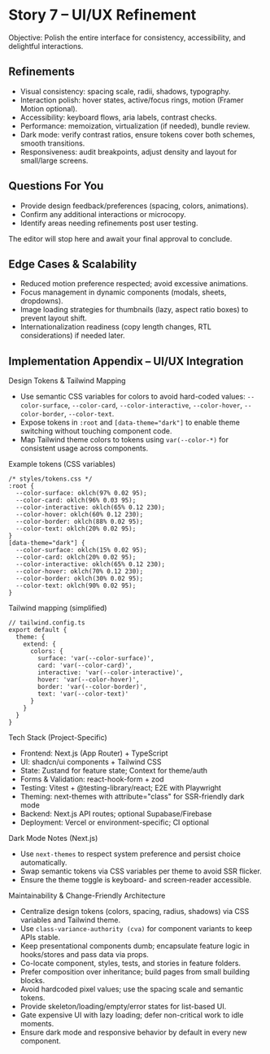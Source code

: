 # Story 7 – UI/UX Refinement

Objective: Polish the entire interface for consistency, accessibility, and delightful interactions.

## Refinements
- Visual consistency: spacing scale, radii, shadows, typography.
- Interaction polish: hover states, active/focus rings, motion (Framer Motion optional).
- Accessibility: keyboard flows, aria labels, contrast checks.
- Performance: memoization, virtualization (if needed), bundle review.
- Dark mode: verify contrast ratios, ensure tokens cover both schemes, smooth transitions.
- Responsiveness: audit breakpoints, adjust density and layout for small/large screens.

## Questions For You
- Provide design feedback/preferences (spacing, colors, animations).
- Confirm any additional interactions or microcopy.
- Identify areas needing refinements post user testing.

The editor will stop here and await your final approval to conclude.

## Edge Cases & Scalability
- Reduced motion preference respected; avoid excessive animations.
- Focus management in dynamic components (modals, sheets, dropdowns).
- Image loading strategies for thumbnails (lazy, aspect ratio boxes) to prevent layout shift.
- Internationalization readiness (copy length changes, RTL considerations) if needed later.

## Implementation Appendix – UI/UX Integration

Design Tokens & Tailwind Mapping
- Use semantic CSS variables for colors to avoid hard-coded values: `--color-surface`, `--color-card`, `--color-interactive`, `--color-hover`, `--color-border`, `--color-text`.
- Expose tokens in `:root` and `[data-theme="dark"]` to enable theme switching without touching component code.
- Map Tailwind theme colors to tokens using `var(--color-*)` for consistent usage across components.

Example tokens (CSS variables)
```
/* styles/tokens.css */
:root {
  --color-surface: oklch(97% 0.02 95);
  --color-card: oklch(96% 0.03 95);
  --color-interactive: oklch(65% 0.12 230);
  --color-hover: oklch(60% 0.12 230);
  --color-border: oklch(88% 0.02 95);
  --color-text: oklch(20% 0.02 95);
}
[data-theme="dark"] {
  --color-surface: oklch(15% 0.02 95);
  --color-card: oklch(20% 0.02 95);
  --color-interactive: oklch(65% 0.12 230);
  --color-hover: oklch(70% 0.12 230);
  --color-border: oklch(30% 0.02 95);
  --color-text: oklch(90% 0.02 95);
}
```

Tailwind mapping (simplified)
```
// tailwind.config.ts
export default {
  theme: {
    extend: {
      colors: {
        surface: 'var(--color-surface)',
        card: 'var(--color-card)',
        interactive: 'var(--color-interactive)',
        hover: 'var(--color-hover)',
        border: 'var(--color-border)',
        text: 'var(--color-text)'
      }
    }
  }
}
```

Tech Stack (Project-Specific)
- Frontend: Next.js (App Router) + TypeScript
- UI: shadcn/ui components + Tailwind CSS
- State: Zustand for feature state; Context for theme/auth
- Forms & Validation: react-hook-form + zod
- Testing: Vitest + @testing-library/react; E2E with Playwright
- Theming: next-themes with attribute="class" for SSR-friendly dark mode
- Backend: Next.js API routes; optional Supabase/Firebase
- Deployment: Vercel or environment-specific; CI optional

Dark Mode Notes (Next.js)
- Use `next-themes` to respect system preference and persist choice automatically.
- Swap semantic tokens via CSS variables per theme to avoid SSR flicker.
- Ensure the theme toggle is keyboard- and screen-reader accessible.

Maintainability & Change-Friendly Architecture
- Centralize design tokens (colors, spacing, radius, shadows) via CSS variables and Tailwind theme.
- Use `class-variance-authority (cva)` for component variants to keep APIs stable.
- Keep presentational components dumb; encapsulate feature logic in hooks/stores and pass data via props.
- Co-locate component, styles, tests, and stories in feature folders.
- Prefer composition over inheritance; build pages from small building blocks.
- Avoid hardcoded pixel values; use the spacing scale and semantic tokens.
- Provide skeleton/loading/empty/error states for list-based UI.
- Gate expensive UI with lazy loading; defer non-critical work to idle moments.
- Ensure dark mode and responsive behavior by default in every new component.